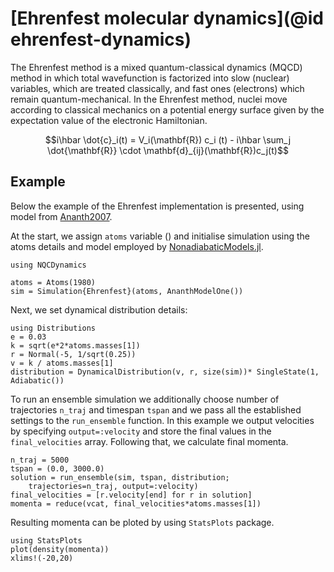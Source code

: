 # [Ehrenfest molecular dynamics](@id ehrenfest-dynamics)

The Ehrenfest method is a mixed quantum-classical dynamics (MQCD) method in which total wavefunction is factorized into slow (nuclear) variables, which are treated classically, and fast ones (electrons) which remain quantum-mechanical. In the Ehrenfest method, nuclei move according to classical mechanics on a potential energy surface given by the expectation value of the electronic Hamiltonian. 

```math
i\hbar \dot{c}_i(t) = V_i(\mathbf{R}) c_i (t)
- i\hbar \sum_j \dot{\mathbf{R}} \cdot \mathbf{d}_{ij}(\mathbf{R})c_j(t)
```

## Example
Below the example of the Ehrenfest implementation is presented, using model from [Ananth2007](@cite).

At the start, we assign `atoms` variable () and initialise simulation using the atoms details and model employed by [NonadiabaticModels.jl](@ref).
```@example ehrenfest
using NQCDynamics

atoms = Atoms(1980)
sim = Simulation{Ehrenfest}(atoms, AnanthModelOne())
```
Next, we set dynamical distribution details:
```@example ehrenfest
using Distributions
e = 0.03
k = sqrt(e*2*atoms.masses[1])
r = Normal(-5, 1/sqrt(0.25))
v = k / atoms.masses[1]
distribution = DynamicalDistribution(v, r, size(sim))* SingleState(1, Adiabatic())
```

To run an ensemble simulation we additionally choose number of trajectories `n_traj` and timespan `tspan` and we pass all the established settings to the `run_ensemble` function. In this example we output velocities by specifying `output=:velocity` and store the final values in the `final_velocities` array. Following that, we calculate final momenta.
```@example ehrenfest
n_traj = 5000
tspan = (0.0, 3000.0)
solution = run_ensemble(sim, tspan, distribution; 
    trajectories=n_traj, output=:velocity)
final_velocities = [r.velocity[end] for r in solution]
momenta = reduce(vcat, final_velocities*atoms.masses[1])
```

Resulting momenta can be ploted by using `StatsPlots` package.
```@example ehrenfest
using StatsPlots
plot(density(momenta))
xlims!(-20,20)
```
